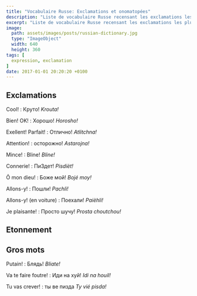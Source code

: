 ```yaml
---
title: "Vocabulaire Russe: Exclamations et onomatopées"
description: "Liste de vocabulaire Russe recensant les exclamations les plus courantes."
excerpt: "Liste de vocabulaire Russe recensant les exclamations les plus courantes."
image:
  path: assets/images/posts/russian-dictionary.jpg
  type: "ImageObject"
  width: 640
  height: 360
tags: [
  expression, exclamation
]
date: 2017-01-01 20:20:20 +0100
---
```


## Exclamations

Cool!
: Круто!
*Krouta!*

Bien! OK!
: Хорошо!
*Horosho!*

Exellent! Parfait!
: Отлично!
*Atlitchna!*

Attention!
: осторожно!
*Astarojna!*

Mince!
: Bline!
*Bline!*

Connerie!
: ПиЗдет!
*Pisdièt!*

Ô mon dieu!
: Боже мой!
*Bojé moy!*

Allons-y!
: Пошли!
*Pachli!*

Allons-y! (en voiture)
: Поехали!
*Paièhli!*

Je plaisante!
: Просто шучу!
*Prosta choutchou!*


## Etonnement



## Gros mots

Putain!
: Блядь!
*Bliate!*

Va te faire foutre!
: Иди на хуй!
*Idi na houil!*

Tu vas crever!
: ты ве пизда
*Ty vié pisda!*
